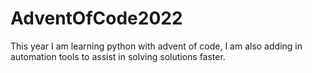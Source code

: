 # AdventOfCode2022
This year I am learning python with advent of code, I am also adding in automation tools to assist in solving solutions faster.
